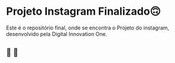 # Projeto Instagram Finalizado:upside_down_face:

Este é o repositório final, onde se encontra o Projeto do instagram, desenvolvido pela Digital Innovation One.

## 🚀 🚀
